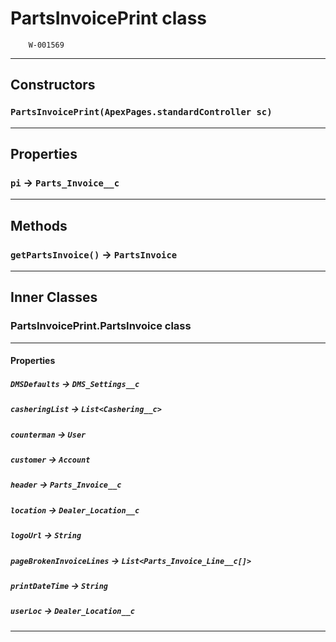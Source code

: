 # PartsInvoicePrint class

 		W-001569

---
## Constructors
### `PartsInvoicePrint(ApexPages.standardController sc)`
---
## Properties

### `pi` → `Parts_Invoice__c`

---
## Methods
### `getPartsInvoice()` → `PartsInvoice`
---
## Inner Classes

### PartsInvoicePrint.PartsInvoice class
---
#### Properties

##### `DMSDefaults` → `DMS_Settings__c`

##### `casheringList` → `List<Cashering__c>`

##### `counterman` → `User`

##### `customer` → `Account`

##### `header` → `Parts_Invoice__c`

##### `location` → `Dealer_Location__c`

##### `logoUrl` → `String`

##### `pageBrokenInvoiceLines` → `List<Parts_Invoice_Line__c[]>`

##### `printDateTime` → `String`

##### `userLoc` → `Dealer_Location__c`

---
